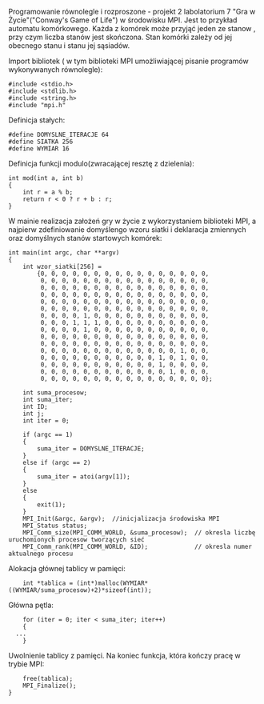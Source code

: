 Programowanie równolegle i rozproszone - projekt 2 labolatorium 7 "Gra w Życie"("Conway's Game of Life") w środowisku MPI.
Jest to przykład automatu komórkowego. Każda z komórek może przyjąć jeden ze stanow , przy czym liczba stanów jest skończona. Stan komórki zależy od jej obecnego stanu i stanu jej sąsiadów.

Import bibliotek ( w tym biblioteki MPI umożliwiającej pisanie programów wykonywanych równolegle):

    #include <stdio.h>
    #include <stdlib.h>
    #include <string.h>
    #include "mpi.h"
    
Definicja stałych:

    #define DOMYSLNE_ITERACJE 64
    #define SIATKA 256
    #define WYMIAR 16
    
Definicja funkcji modulo(zwracającej resztę  z dzielenia):

    int mod(int a, int b)
    {
        int r = a % b;
        return r < 0 ? r + b : r;
    }

W mainie realizacja założeń gry w życie z wykorzystaniem biblioteki MPI, a najpierw zdefiniowanie domyślengo wzoru siatki i deklaracja zmiennych oraz domyślnych stanów startowych komórek:

    int main(int argc, char **argv)
    {
        int wzor_siatki[256] =
            {0, 0, 0, 0, 0, 0, 0, 0, 0, 0, 0, 0, 0, 0, 0, 0,
             0, 0, 0, 0, 0, 0, 0, 0, 0, 0, 0, 0, 0, 0, 0, 0,
             0, 0, 0, 0, 0, 0, 0, 0, 0, 0, 0, 0, 0, 0, 0, 0,
             0, 0, 0, 0, 0, 0, 0, 0, 0, 0, 0, 0, 0, 0, 0, 0,
             0, 0, 0, 0, 0, 0, 0, 0, 0, 0, 0, 0, 0, 0, 0, 0,
             0, 0, 0, 0, 0, 0, 0, 0, 0, 0, 0, 0, 0, 0, 0, 0,
             0, 0, 0, 0, 1, 0, 0, 0, 0, 0, 0, 0, 0, 0, 0, 0,
             0, 0, 0, 1, 1, 1, 0, 0, 0, 0, 0, 0, 0, 0, 0, 0,
             0, 0, 0, 0, 1, 0, 0, 0, 0, 0, 0, 0, 0, 0, 0, 0,
             0, 0, 0, 0, 0, 0, 0, 0, 0, 0, 0, 0, 0, 0, 0, 0,
             0, 0, 0, 0, 0, 0, 0, 0, 0, 0, 0, 0, 0, 0, 0, 0,
             0, 0, 0, 0, 0, 0, 0, 0, 0, 0, 0, 0, 0, 1, 0, 0,
             0, 0, 0, 0, 0, 0, 0, 0, 0, 0, 0, 1, 0, 1, 0, 0,
             0, 0, 0, 0, 0, 0, 0, 0, 0, 0, 0, 1, 0, 0, 0, 0,
             0, 0, 0, 0, 0, 0, 0, 0, 0, 0, 0, 0, 1, 0, 0, 0,
             0, 0, 0, 0, 0, 0, 0, 0, 0, 0, 0, 0, 0, 0, 0, 0};

        int suma_procesow;
        int suma_iter;
        int ID; 
        int j;
        int iter = 0;

        if (argc == 1)
        {
            suma_iter = DOMYSLNE_ITERACJE;
        }
        else if (argc == 2)
        {
            suma_iter = atoi(argv[1]);
        }
        else
        {
            exit(1);
        }
        MPI_Init(&argc, &argv);  //inicjalizacja środowiska MPI
        MPI_Status status;
        MPI_Comm_size(MPI_COMM_WORLD, &suma_procesow);  // okresla liczbę uruchomionych procesow tworzących sieć
        MPI_Comm_rank(MPI_COMM_WORLD, &ID);             // okresla numer aktualnego procesu

Alokacja głównej tablicy w pamięci:

        int *tablica = (int*)malloc(WYMIAR*((WYMIAR/suma_procesow)+2)*sizeof(int));  

Główna pętla:  

        for (iter = 0; iter < suma_iter; iter++)
        {
      ...
        }

Uwolnienie tablicy z pamięci. 
Na koniec funkcja, która kończy pracę w trybie MPI:

        free(tablica);
        MPI_Finalize();
    }
